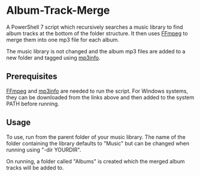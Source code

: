 # Album-Track-Merge
A PowerShell 7 script which recursively searches a music library to find album tracks at the bottom of the folder structure. It then uses [FFmpeg](https://ffmpeg.org/download) to merge them into one mp3 file for each album.

The music library is not changed and the album mp3 files are added to a new folder and tagged using [mp3info](https://ibiblio.org/mp3info/).

## Prerequisites
[FFmpeg](https://ffmpeg.org/download) and [mp3info](https://ibiblio.org/mp3info/) are needed to run the script. For Windows systems, they can be downloaded from the links above and then added to the system PATH before running.

## Usage 
To use, run from the parent folder of your music library. The name of the folder containing the library defaults to "Music" but can be changed when running using "-dir YOURDIR". 

On running, a folder called "Albums" is created which the merged album tracks will be added to.
